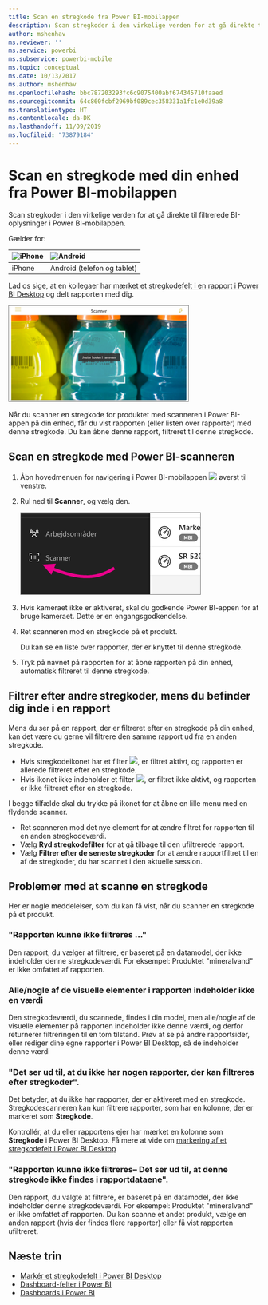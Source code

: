 ```yaml
---
title: Scan en stregkode fra Power BI-mobilappen
description: Scan stregkoder i den virkelige verden for at gå direkte til filtrerede BI-oplysninger i Power BI-mobilappen.
author: mshenhav
ms.reviewer: ''
ms.service: powerbi
ms.subservice: powerbi-mobile
ms.topic: conceptual
ms.date: 10/13/2017
ms.author: mshenhav
ms.openlocfilehash: bbc787203293fc6c9075400abf674345710faaed
ms.sourcegitcommit: 64c860fcbf2969bf089cec358331a1fc1e0d39a8
ms.translationtype: HT
ms.contentlocale: da-DK
ms.lasthandoff: 11/09/2019
ms.locfileid: "73879184"
---
```

# <a name="scan-a-barcode-with-your-device-from-the-power-bi-mobile-app"></a>Scan en stregkode med din enhed fra Power BI-mobilappen
Scan stregkoder i den virkelige verden for at gå direkte til filtrerede BI-oplysninger i Power BI-mobilappen.


Gælder for:

| ![iPhone](./media/mobile-apps-quickstart-view-dashboard-report/iphone-logo-30-px.png) | ![Android](./media/mobile-apps-quickstart-view-dashboard-report/android-logo-30-px.png) | 
|:--- |:--- |
| iPhone | Android (telefon og tablet) | 

Lad os sige, at en kollegaer har [mærket et stregkodefelt i en rapport i Power BI Desktop](../../desktop-mobile-barcodes.md) og delt rapporten med dig. 

![](media/mobile-apps-scan-barcode-iphone/power-bi-barcode-scanner.png)

Når du scanner en stregkode for produktet med scanneren i Power BI-appen på din enhed, får du vist rapporten (eller listen over rapporter) med denne stregkode. Du kan åbne denne rapport, filtreret til denne stregkode.

## <a name="scan-a-barcode-with-the-power-bi-scanner"></a>Scan en stregkode med Power BI-scanneren
1. Åbn hovedmenuen for navigering i Power BI-mobilappen ![](media/mobile-apps-scan-barcode-iphone/pbi_iph_navmenu.png) øverst til venstre. 
2. Rul ned til **Scanner**, og vælg den. 
   
    ![](media/mobile-apps-scan-barcode-iphone/power-bi-scanner.png)
3. Hvis kameraet ikke er aktiveret, skal du godkende Power BI-appen for at bruge kameraet. Dette er en engangsgodkendelse. 
4. Ret scanneren mod en stregkode på et produkt. 
   
    Du kan se en liste over rapporter, der er knyttet til denne stregkode.
5. Tryk på navnet på rapporten for at åbne rapporten på din enhed, automatisk filtreret til denne stregkode.

## <a name="filter-by-other-barcodes-while-in-a-report"></a>Filtrer efter andre stregkoder, mens du befinder dig inde i en rapport
Mens du ser på en rapport, der er filtreret efter en stregkode på din enhed, kan det være du gerne vil filtrere den samme rapport ud fra en anden stregkode.

* Hvis stregkodeikonet har et filter ![](media/mobile-apps-scan-barcode-iphone/power-bi-barcode-filtered-icon-black.png), er filtret aktivt, og rapporten er allerede filtreret efter en stregkode. 
* Hvis ikonet ikke indeholder et filter ![](media/mobile-apps-scan-barcode-iphone/power-bi-barcode-unfiltered-icon.png), er filtret ikke aktivt, og rapporten er ikke filtreret efter en stregkode. 

I begge tilfælde skal du trykke på ikonet for at åbne en lille menu med en flydende scanner.

* Ret scanneren mod det nye element for at ændre filtret for rapporten til en anden stregkodeværdi. 
* Vælg **Ryd stregkodefilter** for at gå tilbage til den ufiltrerede rapport.
* Vælg **Filtrer efter de seneste stregkoder** for at ændre rapportfiltret til en af de stregkoder, du har scannet i den aktuelle session.

## <a name="issues-with-scanning-a-barcode"></a>Problemer med at scanne en stregkode
Her er nogle meddelelser, som du kan få vist, når du scanner en stregkode på et produkt.

### <a name="couldnt-filter-report"></a>"Rapporten kunne ikke filtreres ..."
Den rapport, du vælger at filtrere, er baseret på en datamodel, der ikke indeholder denne stregkodeværdi. For eksempel: Produktet "mineralvand" er ikke omfattet af rapporten.  

### <a name="allsome-of-the-visuals-in-the-report-dont-contain-any-value"></a>Alle/nogle af de visuelle elementer i rapporten indeholder ikke en værdi
Den stregkodeværdi, du scannede, findes i din model, men alle/nogle af de visuelle elementer på rapporten indeholder ikke denne værdi, og derfor returnerer filtreringen til en tom tilstand. Prøv at se på andre rapportsider, eller rediger dine egne rapporter i Power BI Desktop, så de indeholder denne værdi 

### <a name="looks-like-you-dont-have-any-reports-that-can-be-filtered-by-barcodes"></a>"Det ser ud til, at du ikke har nogen rapporter, der kan filtreres efter stregkoder".
Det betyder, at du ikke har rapporter, der er aktiveret med en stregkode. Stregkodescanneren kan kun filtrere rapporter, som har en kolonne, der er markeret som **Stregkode**.  

Kontrollér, at du eller rapportens ejer har mærket en kolonne som **Stregkode** i Power BI Desktop. Få mere at vide om [markering af et stregkodefelt i Power BI Desktop](../../desktop-mobile-barcodes.md)

### <a name="couldnt-filter-report---looks-like-this-barcode-doesnt-exist-in-the-report-data"></a>"Rapporten kunne ikke filtreres– Det ser ud til, at denne stregkode ikke findes i rapportdataene".
Den rapport, du valgte at filtrere, er baseret på en datamodel, der ikke indeholder denne stregkodeværdi. For eksempel: Produktet "mineralvand" er ikke omfattet af rapporten. Du kan scanne et andet produkt, vælge en anden rapport (hvis der findes flere rapporter) eller få vist rapporten ufiltreret. 

## <a name="next-steps"></a>Næste trin
* [Markér et stregkodefelt i Power BI Desktop](../../desktop-mobile-barcodes.md)
* [Dashboard-felter i Power BI](../end-user-tiles.md)
* [Dashboards i Power BI](../end-user-dashboards.md)

